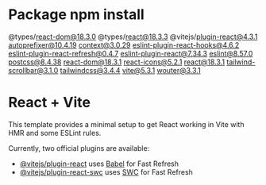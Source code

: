 # Package npm install
@types/react-dom@18.3.0
@types/react@18.3.3
@vitejs/plugin-react@4.3.1
autoprefixer@10.4.19
context@3.0.29
eslint-plugin-react-hooks@4.6.2
eslint-plugin-react-refresh@0.4.7
eslint-plugin-react@7.34.3
eslint@8.57.0
postcss@8.4.38
react-dom@18.3.1
react-icons@5.2.1
react@18.3.1
tailwind-scrollbar@3.1.0
tailwindcss@3.4.4
vite@5.3.1
wouter@3.3.1






# React + Vite

This template provides a minimal setup to get React working in Vite with HMR and some ESLint rules.

Currently, two official plugins are available:

- [@vitejs/plugin-react](https://github.com/vitejs/vite-plugin-react/blob/main/packages/plugin-react/README.md) uses [Babel](https://babeljs.io/) for Fast Refresh
- [@vitejs/plugin-react-swc](https://github.com/vitejs/vite-plugin-react-swc) uses [SWC](https://swc.rs/) for Fast Refresh
